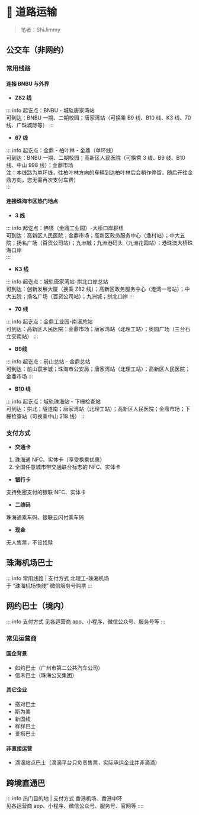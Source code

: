 # 🚌 道路运输

> 笔者：ShiJimmy

## 公交车（非网约）

### 常用线路

#### 连接 BNBU 与外界
- **Z82 线**

::: info
起讫点：BNBU - 城轨唐家湾站  
可到达：BNBU 一期、二期校园；唐家湾站（可换乘 B9 线、B10 线、K3 线、70 线、广珠城际等）
::: 

- **67 线**

::: info
起讫点：金鼎 - 柏叶林 - 金鼎（单环线）  
可到达：BNBU 一期、二期校园；高新区人民医院（可换乘 3 线、B9 线、B10 线、中山 998 线）；金鼎市场  
注：本线路为单环线，往柏叶林方向的车辆到达柏叶林后会稍作停留，随后开往金鼎方向，您无需再次支付车费）  
:::

#### 连接珠海市区热门地点

- **3 线**

::: info
起讫点：佛径（金鼎工业园）-大桥口岸枢纽  
可到达：高新区人民医院；金鼎市场；高新区政务服务中心（渔村站）；中大五院；扬名广场（百货公司站）；九洲城；九洲港码头（九洲花园站）；港珠澳大桥珠海口岸  
:::

- **K3 线**

::: info
起讫点：城轨唐家湾站-拱北口岸总站  
可到达：创新发展大厦（换乘 Z82 线）；高新区政务服务中心（港湾一号站）；中大五院；扬名广场（百货公司站）；九洲城；拱北口岸
:::

- **70 线**

::: info
起讫点：金鼎工业园-南溪总站  
可到达：高新区人民医院；金鼎市场；唐家湾站（北理工站）；奥园广场（三台石立交南站）
:::

- **B9线**

::: info
起讫点：前山总站 - 金鼎总站  
可到达：前山寰宇城；珠海市公安局；唐家湾站（北理工站）；高新区人民医院；金鼎市场
:::

- **B10 线**

::: info
起讫点：城轨珠海站 - 下栅检查站  
可到达：拱北；隧道南；唐家湾站（北理工站）；高新区人民医院；金鼎市场；下栅检查站（可换乘中山 218 线）
:::

### 支付方式

- **交通卡**

1. 珠海通 NFC、实体卡（享受换乘优惠）  
2. 全国任意城市带交通联合标志的 NFC、实体卡

- **银行卡**

支持免密支付的银联 NFC、实体卡 

- **二维码**

珠海通乘车码、银联云闪付乘车码

- **现金**
  
无人售票，不设找赎

## 珠海机场巴士

::: info 常用线路 | 支付方式
北理工-珠海机场  
于 “珠海机场快线” 微信服务号购票
:::

## 网约巴士（境内）

::: info 支付方式
见各运营商 app、小程序、微信公众号、服务号等
:::

### 常见运营商

#### 国企背景

- 如约巴士（广州市第二公共汽车公司）  
- 信禾巴士（珠海公交集团）

#### 其它企业

- 搭对巴士
- 斯为美
- 新国线
- 样样巴士
- 爱搭巴士

#### 非直接运营

- 滴滴站点巴士（滴滴平台只负责售票，实际承运企业并非滴滴）

## 跨境直通巴

::: info 热门目的地 | 支付方式
香港机场、香港中环  
见各运营商 app、小程序、微信公众号、服务号、官网等
::::
